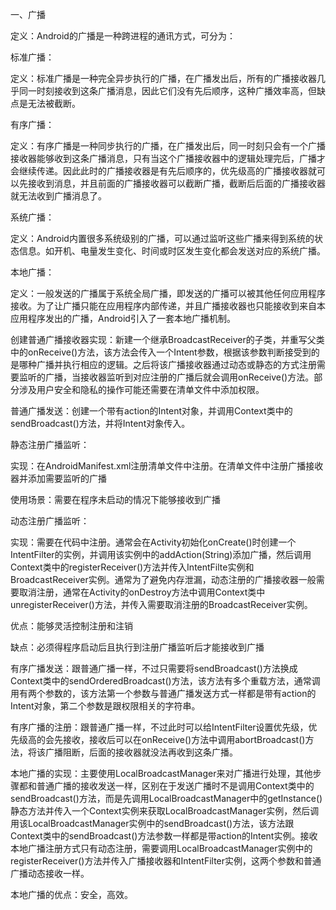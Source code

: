 一、广播

定义：Android的广播是一种跨进程的通讯方式，可分为：

标准广播：

定义：标准广播是一种完全异步执行的广播，在广播发出后，所有的广播接收器几乎同一时刻接收到这条广播消息，因此它们没有先后顺序，这种广播效率高，但缺点是无法被截断。

有序广播：

定义：有序广播是一种同步执行的广播，在广播发出后，同一时刻只会有一个广播接收器能够收到这条广播消息，只有当这个广播接收器中的逻辑处理完后，广播才会继续传递。因此此时的广播接收器是有先后顺序的，优先级高的广播接收器就可以先接收到消息，并且前面的广播接收器可以截断广播，截断后后面的广播接收器就无法收到广播消息了。

系统广播：

定义：Android内置很多系统级别的广播，可以通过监听这些广播来得到系统的状态信息。如开机、电量发生变化、时间或时区发生变化都会发送对应的系统广播。

本地广播：

定义：一般发送的广播属于系统全局广播，即发送的广播可以被其他任何应用程序接收。为了让广播只能在应用程序内部传递，并且广播接收器也只能接收到来自本应用程序发出的广播，Android引入了一套本地广播机制。

创建普通广播接收器实现：新建一个继承BroadcastReceiver的子类，并重写父类中的onReceive()方法，该方法会传入一个Intent参数，根据该参数判断接受到的是哪种广播并执行相应的逻辑。之后将该广播接收器通过动态或静态的方式注册需要监听的广播，当接收器监听到对应注册的广播后就会调用onReceive()方法。部分涉及用户安全和隐私的操作可能还需要在清单文件中添加权限。

普通广播发送：创建一个带有action的Intent对象，并调用Context类中的sendBroadcast()方法，并将Intent对象传入。

静态注册广播监听：

实现：在AndroidManifest.xml注册清单文件中注册。在清单文件中注册广播接收器并添加需要监听的广播

使用场景：需要在程序未启动的情况下能够接收到广播

动态注册广播监听：

实现：需要在代码中注册。通常会在Activity初始化onCreate()时创建一个IntentFilter的实例，并调用该实例中的addAction(String)添加广播，然后调用Context类中的registerReceiver()方法并传入IntentFilte实例和BroadcastReceiver实例。通常为了避免内存泄漏，动态注册的广播接收器一般需要取消注册，通常在Activity的onDestroy方法中调用Context类中unregisterReceiver()方法，并传入需要取消注册的BroadcastReceiver实例。

优点：能够灵活控制注册和注销

缺点：必须得程序启动后且执行到注册广播监听后才能接收到广播

有序广播发送：跟普通广播一样，不过只需要将sendBroadcast()方法换成Context类中的sendOrderedBroadcast()方法，该方法有多个重载方法，通常调用有两个参数的，该方法第一个参数与普通广播发送方式一样都是带有action的Intent对象，第二个参数是跟权限相关的字符串。

有序广播的注册：跟普通广播一样，不过此时可以给IntentFilter设置优先级，优先级高的会先接收，接收后可以在onReceive()方法中调用abortBroadcast()方法，将该广播阻断，后面的接收器就没法再收到这条广播。

本地广播的实现：主要使用LocalBroadcastManager来对广播进行处理，其他步骤都和普通广播的接收发送一样，区别在于发送广播时不是调用Context类中的sendBroadcast()方法，而是先调用LocalBroadcastManager中的getInstance()静态方法并传入一个Context实例来获取LocalBroadcastManager实例，然后调用该LocalBroadcastManager实例中的sendBroadcast()方法，该方法跟Context类中的sendBroadcast()方法参数一样都是带action的Intent实例。接收本地广播注册方式只有动态注册，需要调用LocalBroadcastManager实例中的registerReceiver()方法并传入广播接收器和IntentFilter实例，这两个参数和普通广播动态接收一样。

本地广播的优点：安全，高效。



